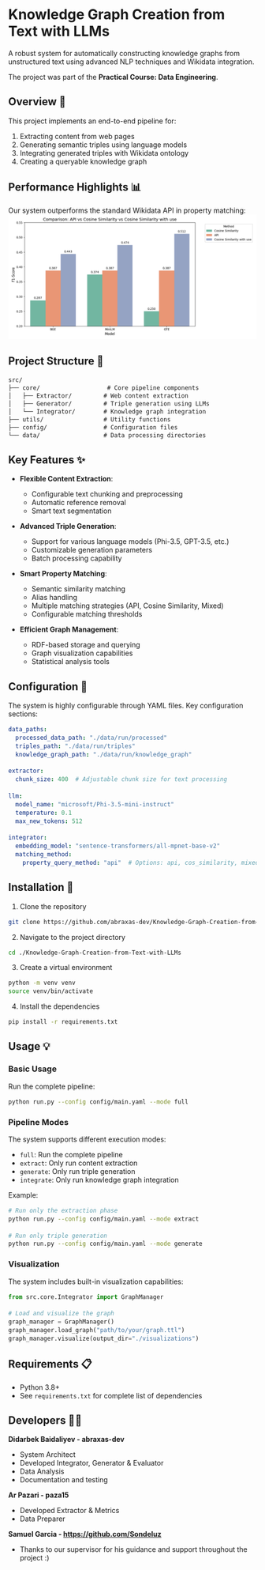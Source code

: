 # Knowledge Graph Creation from Text with LLMs
A robust system for automatically constructing knowledge graphs from unstructured text using advanced NLP techniques and Wikidata integration.

The project was part of the **Practical Course: Data Engineering**.

## Overview 📝

This project implements an end-to-end pipeline for:
1. Extracting content from web pages
2. Generating semantic triples using language models
3. Integrating generated triples with Wikidata ontology
4. Creating a queryable knowledge graph

## Performance Highlights 📊

Our system outperforms the standard Wikidata API in property matching:
![Property Matching Performance](images/performance_for_methods.png)

## Project Structure 📂
```
src/
├── core/                   # Core pipeline components
│   ├── Extractor/         # Web content extraction
│   ├── Generator/         # Triple generation using LLMs
│   └── Integrator/        # Knowledge graph integration
├── utils/                 # Utility functions
├── config/                # Configuration files
└── data/                  # Data processing directories
```

## Key Features ✨

- **Flexible Content Extraction**: 
  - Configurable text chunking and preprocessing
  - Automatic reference removal
  - Smart text segmentation

- **Advanced Triple Generation**: 
  - Support for various language models (Phi-3.5, GPT-3.5, etc.)
  - Customizable generation parameters
  - Batch processing capability

- **Smart Property Matching**: 
  - Semantic similarity matching
  - Alias handling
  - Multiple matching strategies (API, Cosine Similarity, Mixed)
  - Configurable matching thresholds

- **Efficient Graph Management**: 
  - RDF-based storage and querying
  - Graph visualization capabilities
  - Statistical analysis tools

## Configuration 🔧

The system is highly configurable through YAML files. Key configuration sections:

```yaml
data_paths:
  processed_data_path: "./data/run/processed"
  triples_path: "./data/run/triples"
  knowledge_graph_path: "./data/run/knowledge_graph"

extractor:
  chunk_size: 400  # Adjustable chunk size for text processing

llm:
  model_name: "microsoft/Phi-3.5-mini-instruct"
  temperature: 0.1
  max_new_tokens: 512

integrator:
  embedding_model: "sentence-transformers/all-mpnet-base-v2"
  matching_method:
    property_query_method: "api"  # Options: api, cos_similarity, mixed
```

## Installation 🚀

1. Clone the repository
```bash
git clone https://github.com/abraxas-dev/Knowledge-Graph-Creation-from-Text-with-LLMs.git
```

2. Navigate to the project directory
```bash
cd ./Knowledge-Graph-Creation-from-Text-with-LLMs
```

3. Create a virtual environment
```bash
python -m venv venv
source venv/bin/activate
```

4. Install the dependencies
```bash
pip install -r requirements.txt
```

## Usage 💡

### Basic Usage

Run the complete pipeline:
```bash
python run.py --config config/main.yaml --mode full
```

### Pipeline Modes

The system supports different execution modes:
- `full`: Run the complete pipeline
- `extract`: Only run content extraction
- `generate`: Only run triple generation
- `integrate`: Only run knowledge graph integration

Example:
```bash
# Run only the extraction phase
python run.py --config config/main.yaml --mode extract

# Run only triple generation
python run.py --config config/main.yaml --mode generate
```

### Visualization

The system includes built-in visualization capabilities:
```python
from src.core.Integrator import GraphManager

# Load and visualize the graph
graph_manager = GraphManager()
graph_manager.load_graph("path/to/your/graph.ttl")
graph_manager.visualize(output_dir="./visualizations")
```

## Requirements 📋

- Python 3.8+
- See `requirements.txt` for complete list of dependencies

## Developers 👨‍💻

**Didarbek Baidaliyev - abraxas-dev**
- System Architect
- Developed Integrator, Generator & Evaluator
- Data Analysis
- Documentation and testing

**Ar Pazari - paza15**
- Developed Extractor & Metrics
- Data Preparer

**Samuel Garcia - https://github.com/Sondeluz**
- Thanks to our supervisor for his guidance and support throughout the project :)


